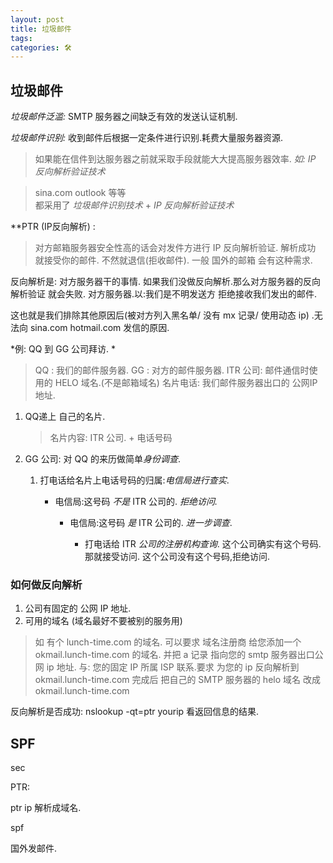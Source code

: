 ```yaml
---
layout: post
title: 垃圾邮件
tags: 
categories: 🛠
---
```


## 垃圾邮件

*垃圾邮件泛滥:*
SMTP 服务器之间缺乏有效的发送认证机制.

*垃圾邮件识别:*
收到邮件后根据一定条件进行识别.耗费大量服务器资源.

> 如果能在信件到达服务器之前就采取手段就能大大提高服务器效率.
> *如: IP 反向解析验证技术*

> sina.com outlook 等等   
> 都采用了 *垃圾邮件识别技术* + *IP 反向解析验证技术*



**PTR (IP反向解析) :
> 对方邮箱服务器安全性高的话会对发件方进行 IP 反向解析验证.
> 解析成功 就接受你的邮件.  不然就退信(拒收邮件).
> 一般 国外的邮箱 会有这种需求.

反向解析是: 对方服务器干的事情.
如果我们没做反向解析.那么对方服务器的反向解析验证 就会失败.
对方服务器.以:我们是不明发送方 拒绝接收我们发出的邮件.

这也就是我们排除其他原因后(被对方列入黑名单/ 没有 mx 记录/ 使用动态 ip) .无法向 sina.com hotmail.com 发信的原因.


*例: QQ 到 GG 公司拜访. * 
> QQ :      我们的邮件服务器.
> GG :      对方的邮件服务器.
> ITR 公司: 邮件通信时使用的 HELO 域名.(不是邮箱域名)
> 名片电话:  我们邮件服务器出口的 公网IP地址.
1. QQ递上 自己的名片.
	> 名片内容: ITR 公司. + 电话号码

2. GG 公司: 对 QQ 的来历做简单*身份调查*.

	1. 打电话给名片上电话号码的归属:*电信局进行查实*.

		- 电信局:这号码 *不是* ITR 公司的. *拒绝访问.*
			- 电信局:这号码 *是*   ITR 公司的. *进一步调查*.

				- 打电话给 ITR *公司的注册机构查询*.
					这个公司确实有这个号码.那就接受访问.
					这个公司没有这个号码,拒绝访问.



### 如何做反向解析

1. 公司有固定的 公网 IP 地址.
2. 可用的域名 (域名最好不要被别的服务用)
> 如 有个 lunch-time.com 的域名.
> 可以要求 域名注册商 给您添加一个  okmail.lunch-time.com 的域名.
> 并把 a 记录 指向您的 smtp 服务器出口公网 ip 地址.
与: 您的固定 IP 所属 ISP 联系.要求 为您的 ip 反向解析到
okmail.lunch-time.com
完成后 把自己的 SMTP 服务器的 helo 域名 改成 okmail.lunch-time.com 


反向解析是否成功:
nslookup -qt=ptr yourip
 看返回信息的结果.



## SPF
sec
































PTR:






ptr ip 解析成域名.

spf


国外发邮件. 


